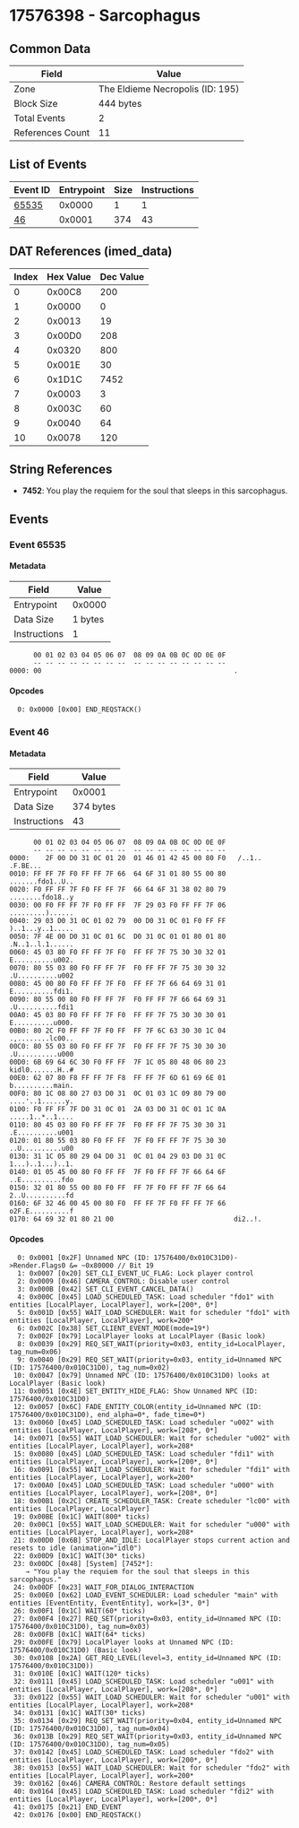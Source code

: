 # 17576398 - Sarcophagus

## Common Data

| Field            | Value                            |
|------------------|----------------------------------|
| Zone             | The Eldieme Necropolis (ID: 195) |
| Block Size       | 444 bytes                        |
| Total Events     | 2                                |
| References Count | 11                               |

## List of Events

| Event ID              | Entrypoint   |   Size |   Instructions |
|-----------------------|--------------|--------|----------------|
| [65535](#event-65535) | 0x0000       |      1 |              1 |
| [46](#event-46)       | 0x0001       |    374 |             43 |

## DAT References (imed_data)

|   Index | Hex Value   |   Dec Value |
|---------|-------------|-------------|
|       0 | 0x00C8      |         200 |
|       1 | 0x0000      |           0 |
|       2 | 0x0013      |          19 |
|       3 | 0x00D0      |         208 |
|       4 | 0x0320      |         800 |
|       5 | 0x001E      |          30 |
|       6 | 0x1D1C      |        7452 |
|       7 | 0x0003      |           3 |
|       8 | 0x003C      |          60 |
|       9 | 0x0040      |          64 |
|      10 | 0x0078      |         120 |

## String References

- **7452**: You play the requiem for the soul that sleeps in this sarcophagus.

## Events

### Event 65535

#### Metadata

| Field        | Value   |
|--------------|---------|
| Entrypoint   | 0x0000  |
| Data Size    | 1 bytes |
| Instructions | 1       |

```
      00 01 02 03 04 05 06 07  08 09 0A 0B 0C 0D 0E 0F
      -- -- -- -- -- -- -- --  -- -- -- -- -- -- -- --
0000: 00                                                .               
```

#### Opcodes

```
  0: 0x0000 [0x00] END_REQSTACK()
```

### Event 46

#### Metadata

| Field        | Value     |
|--------------|-----------|
| Entrypoint   | 0x0001    |
| Data Size    | 374 bytes |
| Instructions | 43        |

```
      00 01 02 03 04 05 06 07  08 09 0A 0B 0C 0D 0E 0F
      -- -- -- -- -- -- -- --  -- -- -- -- -- -- -- --
0000:    2F 00 D0 31 0C 01 20  01 46 01 42 45 00 80 F0   /..1.. .F.BE...
0010: FF FF 7F F0 FF FF 7F 66  64 6F 31 01 80 55 00 80  .......fdo1..U..
0020: F0 FF FF 7F F0 FF FF 7F  66 64 6F 31 38 02 80 79  ........fdo18..y
0030: 00 F0 FF FF 7F F0 FF FF  7F 29 03 F0 FF FF 7F 06  .........)......
0040: 29 03 D0 31 0C 01 02 79  00 D0 31 0C 01 F0 FF FF  )..1...y..1.....
0050: 7F 4E 00 D0 31 0C 01 6C  D0 31 0C 01 01 80 01 80  .N..1..l.1......
0060: 45 03 80 F0 FF FF 7F F0  FF FF 7F 75 30 30 32 01  E..........u002.
0070: 80 55 03 80 F0 FF FF 7F  F0 FF FF 7F 75 30 30 32  .U..........u002
0080: 45 00 80 F0 FF FF 7F F0  FF FF 7F 66 64 69 31 01  E..........fdi1.
0090: 80 55 00 80 F0 FF FF 7F  F0 FF FF 7F 66 64 69 31  .U..........fdi1
00A0: 45 03 80 F0 FF FF 7F F0  FF FF 7F 75 30 30 30 01  E..........u000.
00B0: 80 2C F0 FF FF 7F F0 FF  FF 7F 6C 63 30 30 1C 04  .,........lc00..
00C0: 80 55 03 80 F0 FF FF 7F  F0 FF FF 7F 75 30 30 30  .U..........u000
00D0: 6B 69 64 6C 30 F0 FF FF  7F 1C 05 80 48 06 80 23  kidl0.......H..#
00E0: 62 07 80 F8 FF FF 7F F8  FF FF 7F 6D 61 69 6E 01  b..........main.
00F0: 80 1C 08 80 27 03 D0 31  0C 01 03 1C 09 80 79 00  ....'..1......y.
0100: F0 FF FF 7F D0 31 0C 01  2A 03 D0 31 0C 01 1C 0A  .....1..*..1....
0110: 80 45 03 80 F0 FF FF 7F  F0 FF FF 7F 75 30 30 31  .E..........u001
0120: 01 80 55 03 80 F0 FF FF  7F F0 FF FF 7F 75 30 30  ..U..........u00
0130: 31 1C 05 80 29 04 D0 31  0C 01 04 29 03 D0 31 0C  1...)..1...)..1.
0140: 01 05 45 00 80 F0 FF FF  7F F0 FF FF 7F 66 64 6F  ..E..........fdo
0150: 32 01 80 55 00 80 F0 FF  FF 7F F0 FF FF 7F 66 64  2..U..........fd
0160: 6F 32 46 00 45 00 80 F0  FF FF 7F F0 FF FF 7F 66  o2F.E..........f
0170: 64 69 32 01 80 21 00                              di2..!.         
```

#### Opcodes

```
  0: 0x0001 [0x2F] Unnamed NPC (ID: 17576400/0x010C31D0)->Render.Flags0 &= ~0x80000 // Bit 19
  1: 0x0007 [0x20] SET_CLI_EVENT_UC_FLAG: Lock player control
  2: 0x0009 [0x46] CAMERA_CONTROL: Disable user control
  3: 0x000B [0x42] SET_CLI_EVENT_CANCEL_DATA()
  4: 0x000C [0x45] LOAD_SCHEDULED_TASK: Load scheduler "fdo1" with entities [LocalPlayer, LocalPlayer], work=[200*, 0*]
  5: 0x001D [0x55] WAIT_LOAD_SCHEDULER: Wait for scheduler "fdo1" with entities [LocalPlayer, LocalPlayer], work=200*
  6: 0x002C [0x38] SET_CLIENT_EVENT_MODE(mode=19*)
  7: 0x002F [0x79] LocalPlayer looks at LocalPlayer (Basic look)
  8: 0x0039 [0x29] REQ_SET_WAIT(priority=0x03, entity_id=LocalPlayer, tag_num=0x06)
  9: 0x0040 [0x29] REQ_SET_WAIT(priority=0x03, entity_id=Unnamed NPC (ID: 17576400/0x010C31D0), tag_num=0x02)
 10: 0x0047 [0x79] Unnamed NPC (ID: 17576400/0x010C31D0) looks at LocalPlayer (Basic look)
 11: 0x0051 [0x4E] SET_ENTITY_HIDE_FLAG: Show Unnamed NPC (ID: 17576400/0x010C31D0)
 12: 0x0057 [0x6C] FADE_ENTITY_COLOR(entity_id=Unnamed NPC (ID: 17576400/0x010C31D0), end_alpha=0*, fade_time=0*)
 13: 0x0060 [0x45] LOAD_SCHEDULED_TASK: Load scheduler "u002" with entities [LocalPlayer, LocalPlayer], work=[208*, 0*]
 14: 0x0071 [0x55] WAIT_LOAD_SCHEDULER: Wait for scheduler "u002" with entities [LocalPlayer, LocalPlayer], work=208*
 15: 0x0080 [0x45] LOAD_SCHEDULED_TASK: Load scheduler "fdi1" with entities [LocalPlayer, LocalPlayer], work=[200*, 0*]
 16: 0x0091 [0x55] WAIT_LOAD_SCHEDULER: Wait for scheduler "fdi1" with entities [LocalPlayer, LocalPlayer], work=200*
 17: 0x00A0 [0x45] LOAD_SCHEDULED_TASK: Load scheduler "u000" with entities [LocalPlayer, LocalPlayer], work=[208*, 0*]
 18: 0x00B1 [0x2C] CREATE_SCHEDULER_TASK: Create scheduler "lc00" with entities [LocalPlayer, LocalPlayer]
 19: 0x00BE [0x1C] WAIT(800* ticks)
 20: 0x00C1 [0x55] WAIT_LOAD_SCHEDULER: Wait for scheduler "u000" with entities [LocalPlayer, LocalPlayer], work=208*
 21: 0x00D0 [0x6B] STOP_AND_IDLE: LocalPlayer stops current action and resets to idle (animation="idl0")
 22: 0x00D9 [0x1C] WAIT(30* ticks)
 23: 0x00DC [0x48] [System] [7452*]:
    → "You play the requiem for the soul that sleeps in this sarcophagus."
 24: 0x00DF [0x23] WAIT_FOR_DIALOG_INTERACTION
 25: 0x00E0 [0x62] LOAD_EVENT_SCHEDULER: Load scheduler "main" with entities [EventEntity, EventEntity], work=[3*, 0*]
 26: 0x00F1 [0x1C] WAIT(60* ticks)
 27: 0x00F4 [0x27] REQ_SET(priority=0x03, entity_id=Unnamed NPC (ID: 17576400/0x010C31D0), tag_num=0x03)
 28: 0x00FB [0x1C] WAIT(64* ticks)
 29: 0x00FE [0x79] LocalPlayer looks at Unnamed NPC (ID: 17576400/0x010C31D0) (Basic look)
 30: 0x0108 [0x2A] GET_REQ_LEVEL(level=3, entity_id=Unnamed NPC (ID: 17576400/0x010C31D0))
 31: 0x010E [0x1C] WAIT(120* ticks)
 32: 0x0111 [0x45] LOAD_SCHEDULED_TASK: Load scheduler "u001" with entities [LocalPlayer, LocalPlayer], work=[208*, 0*]
 33: 0x0122 [0x55] WAIT_LOAD_SCHEDULER: Wait for scheduler "u001" with entities [LocalPlayer, LocalPlayer], work=208*
 34: 0x0131 [0x1C] WAIT(30* ticks)
 35: 0x0134 [0x29] REQ_SET_WAIT(priority=0x04, entity_id=Unnamed NPC (ID: 17576400/0x010C31D0), tag_num=0x04)
 36: 0x013B [0x29] REQ_SET_WAIT(priority=0x03, entity_id=Unnamed NPC (ID: 17576400/0x010C31D0), tag_num=0x05)
 37: 0x0142 [0x45] LOAD_SCHEDULED_TASK: Load scheduler "fdo2" with entities [LocalPlayer, LocalPlayer], work=[200*, 0*]
 38: 0x0153 [0x55] WAIT_LOAD_SCHEDULER: Wait for scheduler "fdo2" with entities [LocalPlayer, LocalPlayer], work=200*
 39: 0x0162 [0x46] CAMERA_CONTROL: Restore default settings
 40: 0x0164 [0x45] LOAD_SCHEDULED_TASK: Load scheduler "fdi2" with entities [LocalPlayer, LocalPlayer], work=[200*, 0*]
 41: 0x0175 [0x21] END_EVENT
 42: 0x0176 [0x00] END_REQSTACK()
```
